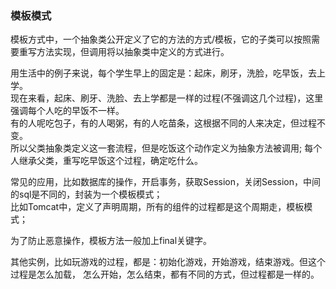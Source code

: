 ### 模板模式
模板方式中，一个抽象类公开定义了它的方法的方式/模板，它的子类可以按照需要重写方法实现，但调用将以抽象类中定义的方式进行。

用生活中的例子来说，每个学生早上的固定是：起床，刷牙，洗脸，吃早饭，去上学。\
现在来看，起床、刷牙、洗脸、去上学都是一样的过程(不强调这几个过程)，这里强调每个人吃的早饭不一样。\
有的人呢吃包子，有的人喝粥，有的人吃苗条，这根据不同的人来决定，但过程不变。\
所以父类抽象类定义这一套流程，但是吃饭这个动作定义为抽象方法被调用;
每个人继承父类，重写吃早饭这个过程，确定吃什么。

常见的应用，比如数据库的操作，开启事务，获取Session，关闭Session，中间的sql是不同的，封装为一个模板模式；\
比如Tomcat中，定义了声明周期，所有的组件的过程都是这个周期走，模板模式；

为了防止恶意操作，模板方法一般加上final关键字。

其他实例，比如玩游戏的过程，都是：初始化游戏，开始游戏，结束游戏。但这个过程是怎么加载，
怎么开始，怎么结束，都有不同的方式，但过程都是一样的。
